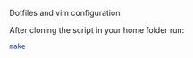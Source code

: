 Dotfiles and vim configuration

After cloning the script in your home folder run:

```bash
make
```
